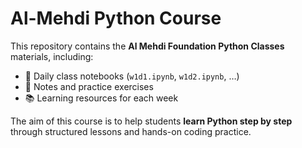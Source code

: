 # Al-Mehdi Python Course

This repository contains the **Al Mehdi Foundation Python Classes** materials, including:

- 📘 Daily class notebooks (`w1d1.ipynb`, `w1d2.ipynb`, …)  
- 📝 Notes and practice exercises  
- 📚 Learning resources for each week  

The aim of this course is to help students **learn Python step by step** through structured lessons and hands-on coding practice.
